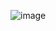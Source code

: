 ![image](https://github.com/Himanshu1198/Currency-Converter/assets/143578896/3c7925bc-25c6-424e-bb69-be7285a26749)
